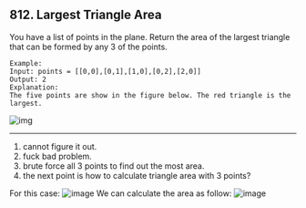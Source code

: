 ## 812. Largest Triangle Area

You have a list of points in the plane. Return the area of the largest triangle that can be formed by any 3 of the points.

```
Example:
Input: points = [[0,0],[0,1],[1,0],[0,2],[2,0]]
Output: 2
Explanation: 
The five points are show in the figure below. The red triangle is the largest.
```

![img](https://s3-lc-upload.s3.amazonaws.com/uploads/2018/04/04/1027.png)

---
1. cannot figure it out.
2. fuck bad problem.
3. brute force all 3 points to find out the most area.
4. the next point is how to calculate triangle area with 3 points?

For this case:
   ![image](https://s3-lc-upload.s3.amazonaws.com/users/lee215/image_1523209147.png)
We can calculate the area as follow:
  ![image](https://s3-lc-upload.s3.amazonaws.com/users/lee215/image_1523379988.png)

